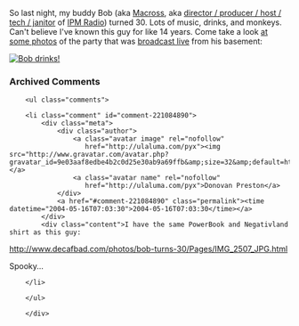 So last night, my buddy Bob (aka [Macross][macross], aka [director / producer / host / tech / janitor][staff] of [IPM Radio][ipm]) turned 30.  Lots of music, drinks, and monkeys.  Can't believe I've known this guy for like 14 years.  Come take a look [at some photos][photos] of the party that was [broadcast live][ipmlive] from his basement:

[![Bob drinks!][bobdrink]][photos]

[macross]: http://www.livejournal.com/users/the_macross/
[staff]: http://www.ipmradio.com/ipmstaff.html
[photos]: http://www.decafbad.com/photos/bob-turns-30/
[bobdrink]: http://www.decafbad.com/photos/bob-turns-30/Images/IMG_2640_JPG.jpg
[ipm]: http://www.ipmradio.com/
[ipmlive]: http://www.ipmradio.com:8001/listen.pls

<div id="comments" class="comments archived-comments">
            <h3>Archived Comments</h3>
            
        <ul class="comments">
            
        <li class="comment" id="comment-221084890">
            <div class="meta">
                <div class="author">
                    <a class="avatar image" rel="nofollow" 
                       href="http://ulaluma.com/pyx"><img src="http://www.gravatar.com/avatar.php?gravatar_id=9e03aaf8edbe4b2c0d25e30ab9a69ffb&amp;size=32&amp;default=http://mediacdn.disqus.com/1320279820/images/noavatar32.png"/></a>
                    <a class="avatar name" rel="nofollow" 
                       href="http://ulaluma.com/pyx">Donovan Preston</a>
                </div>
                <a href="#comment-221084890" class="permalink"><time datetime="2004-05-16T07:03:30">2004-05-16T07:03:30</time></a>
            </div>
            <div class="content">I have the same PowerBook and Negativland shirt as this guy:

http://www.decafbad.com/photos/bob-turns-30/Pages/IMG_2507_JPG.html

Spooky...</div>
            
        </li>
    
        </ul>
    
        </div>
    